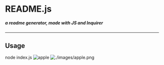 
# README.js
##### a readme generator, made with JS and Inquirer
---------------
## Usage
node index.js
![apple](apple.png)
![./images/apple.png](oops)

